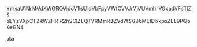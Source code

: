 VmxaU1NrMVdXWGROVldoV1lsUldVbFpyVWtOVVJrVjVUVmhrVGxadVFsTlZS
bEYzVXpCT2RWZHRlR2hSClZEQTVRMmR3ZVdWSGJ6MEtDbkpoZEE9PQoKeGN4

uta